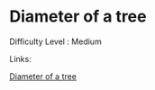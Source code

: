 # Diameter of a tree

Difficulty Level : Medium

Links:

[Diameter of a tree](https://www.geeksforgeeks.org/problems/diameter-of-binary-tree/1)
